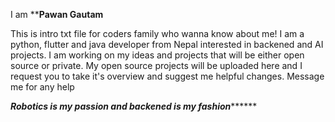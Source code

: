 I am ********Pawan Gautam******

This is intro txt file for coders family who wanna know about me!
I am a python, flutter and java developer from Nepal interested in backened and AI projects. 
I am working on my ideas and projects that will be either open source or private.
My open source projects will be uploaded here and I request you to take it's overview and suggest me helpful changes.
Message me for any help



*************************************************Robotics is my passion and backened is my fashion*******************************************************
